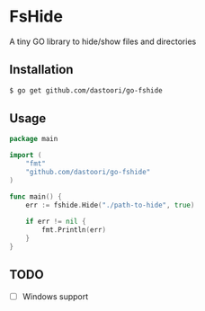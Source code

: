 # FsHide

A tiny GO library to hide/show files and directories

## Installation

```sh
$ go get github.com/dastoori/go-fshide
```

## Usage

```go
package main

import (
	"fmt"
	"github.com/dastoori/go-fshide"
)

func main() {
	err := fshide.Hide("./path-to-hide", true)
	
	if err != nil {
		fmt.Println(err)
	}
}
```

## TODO

- [ ] Windows support
